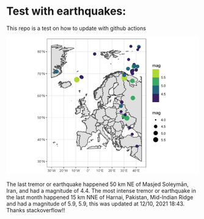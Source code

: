 <!-- README.md is generated from README.Rmd. Please edit that file -->

Test with earthquakes:
======================

This repo is a test on how to update with github actions

![](man/figures/README-unnamed-chunk-2-1.png)

The last tremor or earthquake happened 50 km NE of Masjed Soleymān,
Iran, and had a magnitude of 4.4. The most intense tremor or earthquake
in the last month happened 15 km NNE of Harnai, Pakistan, Mid-Indian
Ridge and had a magnitude of 5.9, 5.9, this was updated at 12/10, 2021
18:43. Thanks stackoverflow!!
